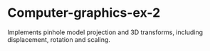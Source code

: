 # Computer-graphics-ex-2

Implements pinhole model projection and 3D transforms, including displacement, rotation and scaling.
